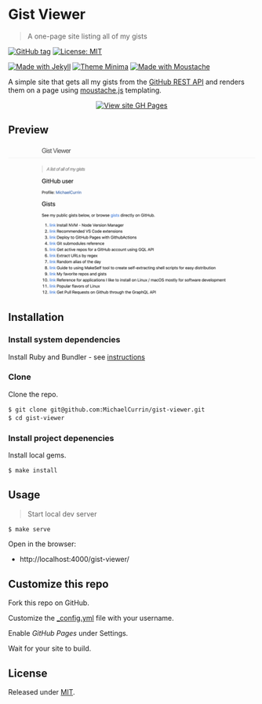 # Gist Viewer
> A one-page site listing all of my gists

[![GitHub tag](https://img.shields.io/github/tag/MichaelCurrin/gist-viewer)](https://github.com/MichaelCurrin/gist-viewer/tags/?include_prereleases&sort=semver)
[![License: MIT](https://img.shields.io/badge/License-MIT-blue)](#license)

[![Made with Jekyll](https://img.shields.io/badge/Jekyll-3.9-blue?logo=jekyll)](https://jekyllrb.com)
[![Theme Minima](https://img.shields.io/badge/Theme-Minima-blue)](https://github.com/jekyll/minima)
[![Made with Moustache](https://img.shields.io/npm/v/mustache?label=mustache)](https://www.npmjs.com/package/mustache)

A simple site that gets all my gists from the [GitHub REST API](https://docs.github.com/en/rest) and renders them on a page using [moustache.js](https://www.npmjs.com/package/mustache) templating.


<div align="center">

[![View site GH Pages](https://img.shields.io/badge/View_site-GH_Pages-green?style=for-the-badge)](https://michaelcurrin.github.io/gist-viewer/)

</div>


## Preview

![Sample screenshot](/sample.png)


## Installation

### Install system dependencies

Install Ruby and Bundler - see [instructions](https://gist.github.com/MichaelCurrin/3af38fca4e2903cdedfb8402c18b2936)

### Clone

Clone the repo.

```sh
$ git clone git@github.com:MichaelCurrin/gist-viewer.git
$ cd gist-viewer
```

### Install project depenencies

Install local gems.

```sh
$ make install
```


## Usage
> Start local dev server

```sh
$ make serve
```

Open in the browser:

- http://localhost:4000/gist-viewer/


## Customize this repo

Fork this repo on GitHub.

Customize the [\_config.yml](/_config.yml) file with your username.

Enable _GitHub Pages_ under Settings.

Wait for your site to build.


## License

Released under [MIT](/LICENSE).

